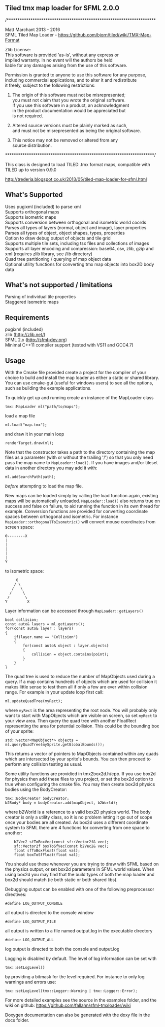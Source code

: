 Tiled tmx map loader for SFML 2.0.0
-----------------------------------


/*********************************************************************

Matt Marchant 2013 - 2016  
SFML Tiled Map Loader - https://github.com/bjorn/tiled/wiki/TMX-Map-Format  

Zlib License:  
This software is provided 'as-is', without any express or  
implied warranty. In no event will the authors be held  
liable for any damages arising from the use of this software.  

Permission is granted to anyone to use this software for any purpose,  
including commercial applications, and to alter it and redistribute  
it freely, subject to the following restrictions:  

1. The origin of this software must not be misrepresented;  
   you must not claim that you wrote the original software.  
   If you use this software in a product, an acknowledgment  
   in the product documentation would be appreciated but  
   is not required.  

2. Altered source versions must be plainly marked as such,  
   and must not be misrepresented as being the original software.  

3. This notice may not be removed or altered from any  
   source distribution.  

*********************************************************************/  

This class is designed to load TILED .tmx format maps, compatible with  
TILED up to version 0.9.0

http://trederia.blogspot.co.uk/2013/05/tiled-map-loader-for-sfml.html


What's Supported
----------------

Uses pugixml (included) to parse xml  
Supports orthogonal maps  
Supports isometric maps  
Supports conversion between orthogonal and isometric world coords  
Parses all types of layers (normal, object and image), layer properties  
Parses all types of object, object shapes, types, properties  
Option to draw debug output of objects and tile grid  
Supports multiple tile sets, including tsx files and collections of images  
Supports all layer encoding and compression: base64, csv, zlib, gzip and xml (requires zlib library, see /lib directory)  
Quad tree partitioning / querying of map object data  
Optional utility functions for converting tmx map objects into box2D body data  


What's not supported / limitations
----------------------------------

Parsing of individual tile properties  
Staggered isometric maps


Requirements
------------

pugixml (included)  
zlib (http://zlib.net/)  
SFML 2.x (http://sfml-dev.org)  
Minimal C++11 compiler support (tested with VS11 and GCC4.7)   


Usage
-----

With the Cmake file provided create a project for the compiler of your choice to build and
install the map loader as either a static or shared library. You can use cmake-gui (useful
for windows users) to see all the options, such as building the example applications.


To quickly get up and running create an instance of the MapLoader class

    tmx::MapLoader ml("path/to/maps");

load a map file

    ml.load("map.tmx");

and draw it in your main loop

    renderTarget.draw(ml);


Note that the constructor takes a path to the directory containing the map files as a parameter (with
or without the trailing '/') so that you only need pass the map name to `MapLoader::load()`. If you have
images and/or tileset data in another directory you may add it with:

    ml.addSearchPath(path);
    
*before* attempting to load the map file.

New maps can be loaded simply by calling the load function again, existing maps will be automatically
unloaded. `MapLoader::load()` also returns true on success and false on failure, to aid running the function
in its own thread for example. Conversion functions are provided for converting coordinate spaces between
orthogonal and isometric. For instance `MapLoader::orthogonalToIsometric()` will convert mouse coordinates from
screen space:

    0--------X
    |
    |
    |
    |
    |
    Y

to isometric space:

         0
        / \
       /   \
      /     \
     /       \
    Y         X

Layer information can be accessed through `MapLoader::getLayers()`
    
    bool collision;
    const auto& layers = ml.getLayers();
    for(const auto& layer : layers)
    {
        if(layer.name == "Collision")
        {
            for(const auto& object : layer.objects)
            {
                collision = object.contains(point);
            }
        }
    }


The quad tree is used to reduce the number of MapObjects used during a query. If a map contains
hundreds of objects which are used for collision it makes little sense to test them all if only
a few are ever within collision range. For example in your update loop first call:

    ml.updateQuadTree(myRect);

where `myRect` is the area representing the root node. You will probably only want to start with 
MapObjects which are visible on screen, so set `myRect` to your view area. Then query the quad tree
with another FloatRect representing the area for potential collision. This could be the bounding
box of your sprite:

    std::vector<MapObject*> objects = ml.queryQuadTree(mySprite.getGlobalBounds());

This returns a vector of pointers to MapObjects contained within any quads which are intersected
by your sprite's bounds. You can then proceed to perform any collision testing as usual.


Some utility functions are providied in tmx2box2d.h/cpp. If you use box2d for physics then add these 
files to you project, or set the box2d option to true when configuring the cmake file. You may then
create box2d physics bodies using the BodyCreator:

	tmx::BodyCreator bodyCreator;
    b2Body* body = bodyCreator.add(mapObject, b2World);
    
where b2World is a reference to a valid box2D physics world. The body creator is only a utility
class, so it is no problem letting it go out of scope once your bodies are all created. As box2d 
uses a different coordinate system to SFML there are 4 functions for converting from one space to
another:

        b2Vec2 sfToBoxVec(const sf::Vector2f& vec);
        sf::Vector2f boxToSfVec(const b2Vec2& vec);
        float sfToBoxFloat(float val);
        float boxToSfFloat(float val);

You should use these whenever you are trying to draw with SFML based on the physics output, or set
box2d parameters in SFML world values. When using box2d you may find that the build types of both
the map loader and box2d should match (ie both static or both shared libs).


Debugging output can be enabled with one of the following preprocessor directives:

    #define LOG_OUTPUT_CONSOLE

all output is directed to the console window
    
    #define LOG_OUTPUT_FILE

all output is written to a file named output.log in the executable directory
    
    #define LOG_OUTPUT_ALL

log output is directed to both the console and output.log
    
Logging is disabled by default. The level of log information can be set with

    tmx::setLogLevel()
    
by providing a bitmask for the level required. For instance to only log warnings
and errors use:

    tmx::setLogLevel(tmx::Logger::Warning | tmx::Logger::Error);



For more detailed examples see the source in the examples folder, and the wiki on github:
https://github.com/fallahn/sfml-tmxloader/wiki

Doxygen documentation can also be generated with the doxy file in the docs folder.